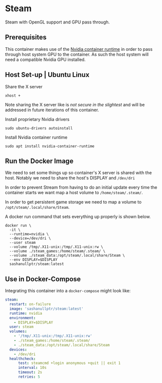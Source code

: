 # Steam

Steam with OpenGL support and GPU pass through.

## Prerequisites

This container makes use of the [Nvidia container runtime](https://github.com/NVIDIA/nvidia-container-runtime)
in order to pass through host system GPU to the container. As such the host system will
need a compatible Nvidia GPU installed.

## Host Set-up | Ubuntu Linux

Share the X server

```shell
xhost +
```

Note sharing the X server like is _not secure in the slightest_ and will be
addressed in future iterations of this container.

Install proprietary Nvidia drivers


```shell
sudo ubuntu-drivers autoinstall
```

Install Nvidia container runtime

```shell
sudo apt install nvidia-container-runtime
```

## Run the Docker Image

We need to set some things up so container's X server is shared with the host.
Notably we need to share the host's DISPLAY and `/dev/dri`

In order to prevent Stream from having to do an initial update every time the container
starts we want map a host volume to `/home/steam/.steam/`.

In order to get persistent game storage we need to map a volume to `/opt/steam/.local/share/Steam`.

A docker run command that sets everything up properly is shown below.

```shell
docker run \
  -it \
  --runtime=nvidia \
  --device=/dev/dri \
  --user steam
  --volume /tmp/.X11-unix:/tmp/.X11-unix:rw \
  --volume ./steam_games:/home/steam/.steam/ \
  --volume ./steam_data:/opt/steam/.local/share/Steam \
  --env DISPLAY=$DISPLAY
  sashanullptr/steam:latest
```

## Use in Docker-Compose

Integrating this container into a `docker-compose` might look like:

```yaml
steam:
  restart: on-failure
  image: 'sashanullptr/steam:latest'
  runtime: nvidia
  environment:
    - DISPLAY=$DISPLAY
  user: steam
  volumes:
    - '/tmp/.X11-unix:/tmp/.X11-unix:rw'
    - ./steam_games:/home/steam/.steam/
    - ./steam_data:/opt/steam/.local/share/Steam
  devices:
    - /dev/dri
  healthcheck:
      test: steamcmd +login anonymous +quit || exit 1
      interval: 10s
      timeout: 2s
      retries: 5
```
